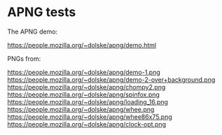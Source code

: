 # APNG tests

The APNG demo:

https://people.mozilla.org/~dolske/apng/demo.html

PNGs from:

https://people.mozilla.org/~dolske/apng/demo-1.png
https://people.mozilla.org/~dolske/apng/demo-2-over+background.png
https://people.mozilla.org/~dolske/apng/chompy2.png
https://people.mozilla.org/~dolske/apng/spinfox.png
https://people.mozilla.org/~dolske/apng/loading_16.png
https://people.mozilla.org/~dolske/apng/whee.png
https://people.mozilla.org/~dolske/apng/whee86x75.png
https://people.mozilla.org/~dolske/apng/clock-opt.png
